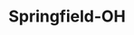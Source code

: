 ---
title: Springfield-OH
slug: springfield-oh
f_state:
- cms/state/ohio.md
f_locations:
- cms/payday-loan/advance-america-2129.md
- cms/payday-loan/buckeye-check-cashing-5502.md
- cms/payday-loan/cash-advantedge-6619.md
- cms/payday-loan/cashland-9216.md
- cms/payday-loan/cashland-9315.md
- cms/payday-loan/cashland-9316.md
- cms/payday-loan/cashland-financial-services-9376.md
- cms/payday-loan/check-advance-10298.md
- cms/payday-loan/check-advance-of-ohio-10407.md
- cms/payday-loan/check-exchange-11209.md
- cms/payday-loan/check-into-cash-12280.md
- cms/payday-loan/check-into-cash-of-ohio-13558.md
- cms/payday-loan/checksmart-14788.md
- cms/payday-loan/first-america-cash-advance-18288.md
- cms/payday-loan/first-america-cash-advance-18333.md
- cms/payday-loan/k-y-check-exchange-19945.md
- cms/payday-loan/national-cash-advance-22581.md
- cms/payday-loan/planned-parenth-ood-24394.md
- cms/payday-loan/quik-cash-25448.md
updated-on: '2024-05-30T13:41:28.615Z'
created-on: '2024-05-30T13:41:28.615Z'
published-on: '2024-05-30T13:54:32.469Z'
f_city: Springfield
layout: '[city].html'
tags: city
---